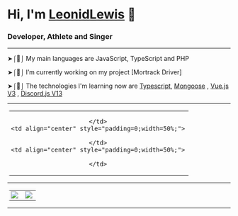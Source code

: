 # Hi, I'm [LeonidLewis](https://www.linkedin.com/in/leonid-lewis-8b985721b) 👋 

### Developer, Athlete and Singer

---
➤⌠🧻⌡ My main languages are JavaScript, TypeScript and PHP

➤⌠🔭⌡ I’m currently working on my project [Mortrack Driver]

➤⌠🔬⌡ The technologies I'm learning now are [Typescript](https://github.com/microsoft/TypeScript), [Mongoose](https://github.com/Automattic/mongoose) , [Vue.js V3](https://github.com/vuejs/vue) , [Discord.js V13](https://github.com/discordjs/discord.js/)

---
<table style="border-radius:6px;" >
  <tr>
    <td align="center" style="padding=0;width=50%;">
     
    </td>
    <td align="center" style="padding=0;width=50%;">
      
    </td>
    <td align="center" style="padding=0;width=50%;">
   
    </td>
  </tr>
</table>

---

<table style="border-radius:6px;" >
  <tr>
    <td align="center" style="padding=0;width=50%;">
      <img align="center" style="padding=0;" src="https://grs.quantumly.dev/api/?username=gumernus&show_icons=true&title_color=4F8CC9&text_color=9f9f9f&bg_color=00000000&hide_border=true&icon_color=4F8CC9&hide_title=true&count_private=true" />
    </td>
    <td align="center" style="padding=0;width=50%;">
      <img align="center" style="padding=0;" src="https://grs.quantumly.dev/api/top-langs/?username=gumernus&layout=compact&show_icons=true&title_color=4F8CC9&text_color=9f9f9f&bg_color=00000000&hide_border=true&icon_color=00000000&count_private=true" />
    </td>
  </tr>
</table>

---
